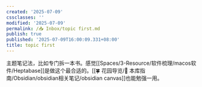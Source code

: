 ```yaml
---
created: '2025-07-09'
cssclasses: ''
modified: '2025-07-09'
permalink: /📥 Inbox/topic first.md
publish: true
published: '2025-07-09T16:00:09.331+08:00'
title: topic first
---
```

主题笔记法，比如专门拆一本书。感觉[[Spaces/3-Resource/软件梳理/macos软件/Heptabase]]是做这个最合适的。[[🍀 花园导览/🧰 本库指南/Obsidian/obsidian相关笔记/obsidian canvas]]也能勉强一用。
